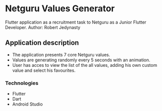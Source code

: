 # Netguru Values Generator

Flutter application as a recruitment task to Netguru as a Junior Flutter Developer.
Author: Robert Jedynasty

## Application description

* The application presents 7 core Netguru values.
* Values are generating randomly every 5 seconds with an animation.
* User has acces to view the list of the all values, adding his own custom value and select his favourites.

### Technologies

* Flutter 
* Dart
* Android Studio
